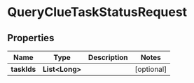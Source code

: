 

# QueryClueTaskStatusRequest


## Properties

Name | Type | Description | Notes
------------ | ------------- | ------------- | -------------
**taskIds** | **List&lt;Long&gt;** |  |  [optional]



